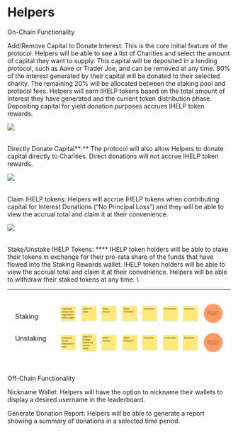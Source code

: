 # Helpers

On-Chain Functionality

Add/Remove Capital to Donate Interest: This is the core initial feature of the protocol. Helpers will be able to see a list of Charities and select the amount of capital they want to supply. This capital will be deposited in a lending protocol, such as Aave or Trader Joe, and can be removed at any time. 80% of the interest generated by their capital will be donated to their selected charity. The remaining 20% will be allocated between the staking pool and protocol fees. Helpers will earn IHELP tokens based on the total amount of interest they have generated and the current token distribution phase.  Depositing capital for yield donation purposes accrues IHELP token rewards.&#x20;

![](https://lh4.googleusercontent.com/fLX2yu7ZyYcdDIZlsVYwSZLFMCzanG8-ow12ffI8rl-G2wFFnGTpJZUHygMgdPFbSr3uvVwlMwIptydNEthHop8\_zuBE7rl5MMjE0oa\_ZZPkfWr4FODQfKlG\_eM7Ej4w3qPz0bpH=s0)



##

Directly Donate Capital**:** The protocol will also allow Helpers to donate capital directly to Charities. Direct donations will not accrue IHELP token rewards.&#x20;

![](https://lh6.googleusercontent.com/Gn5jk36MhrR45JX1gGH2iG9lNaS6lTK8G6YaD0OGZ5tBGrkeWiTShlohpd2Sq2s0uzjaLLwDTnig5UCzKDoiN3Nro1Z1KNTqxi07HR8z7RDDtXS9zL1FVkqJfs2RfgFlktXxCaRT=s0)



##

Claim IHELP tokens: Helpers will accrue IHELP tokens when contributing capital for Interest Donations (“No Principal Loss”) and they will be able to view the accrual total and claim it at their convenience.

![](https://lh3.googleusercontent.com/8yhaSjvbAeKV9Y3fx1rFKS8hBb3t75Tota2gHxHyElJcGDbIFnEd17EjdSWNs3MGGB\_wFNS8neW1OTlodheWLp7YtgdbPiOIzumnwbrQK517hxRTPvzBTawc1DkR8hn2brqDaonR=s0)



##

Stake/Unstake IHELP Tokens: **** IHELP token holders will be able to stake their tokens in exchange for their pro-rata share of the funds that have flowed into the Staking Rewards wallet. IHELP token holders will be able to view the accrual total and claim it at their convenience. Helpers will be able to withdraw their staked tokens at any time. \
****

![](<../.gitbook/assets/iHelp Development Figma Folder (5) (1).png>)

##

Off-Chain Functionality

Nickname Wallet: Helpers will have the option to nickname their wallets to display a desired username in the leaderboard.&#x20;

Generate Donation Report: Helpers will be able to generate a report showing a summary of donations in a selected time period.
